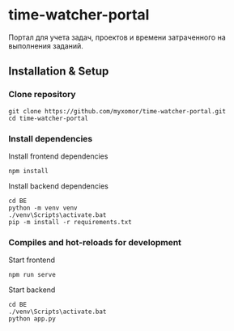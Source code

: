
# time-watcher-portal
Портал для учета задач, проектов и времени затраченного на выполнения заданий.


## Installation & Setup
### Clone repository
```
git clone https://github.com/myxomor/time-watcher-portal.git
cd time-watcher-portal
```

### Install dependencies
Install frontend dependencies
```
npm install
```
Install backend dependencies
```
cd BE
python -m venv venv 
./venv\Scripts\activate.bat
pip -m install -r requirements.txt
```

### Compiles and hot-reloads for development
Start frontend
```
npm run serve
```
Start backend
```
cd BE
./venv\Scripts\activate.bat
python app.py
```
